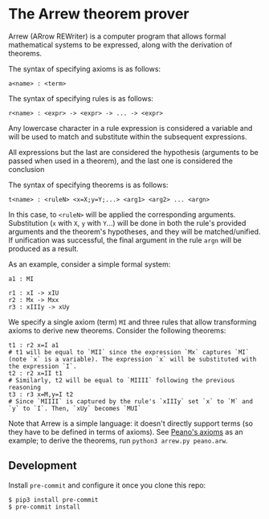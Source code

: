 # The Arrew theorem prover

Arrew (ARrow REWriter) is a computer program that allows formal mathematical systems to be expressed, along with the derivation of theorems.

The syntax of specifying axioms is as follows:

```
a<name> : <term>
```

The syntax of specifying rules is as follows:

```
r<name> : <expr> -> <expr> -> ... -> <expr>
```

Any lowercase character in a rule expression is considered a variable and will be used to match and substitute within the subsequent expressions.

All expressions but the last are considered the hypothesis (arguments to be passed when used in a theorem), and the last one is considered the conclusion

The syntax of specifying theorems is as follows:

```
t<name> : <ruleN> <x=X;y=Y;...> <arg1> <arg2> ... <argn>
```

In this case, to `<ruleN>` will be applied the corresponding arguments. Substitution (`x` with `X`, `y` with `Y`...) will be done in both the rule's provided arguments and the theorem's hypotheses, and they will be matched/unified. If unification was successful, the final argument in the rule `argn` will be produced as a result.

As an example, consider a simple formal system:

```
a1 : MI

r1 : xI -> xIU
r2 : Mx -> Mxx
r3 : xIIIy -> xUy
```

We specify a single axiom (term) `MI` and three rules that allow transforming axioms to derive new theorems. Consider the following theorems:

```
t1 : r2 x=I a1
# t1 will be equal to `MII` since the expression `Mx` captures `MI` (note `x` is a variable). The expression `x` will be substituted with the expression `I`.
t2 : r2 x=II t1
# Similarly, t2 will be equal to `MIIII` following the previous reasoning
t3 : r3 x=M,y=I t2
# Since `MIIII` is captured by the rule's `xIIIy` set `x` to `M` and `y` to `I`. Then, `xUy` becomes `MUI`
```

Note that Arrew is a simple language: it doesn't directly support terms (so they have to be defined in terms of axioms). See [Peano's axioms](./peano.arw) as an example; to derive the theorems, run `python3 arrew.py peano.arw`.

## Development

Install `pre-commit` and configure it once you clone this repo:

```
$ pip3 install pre-commit
$ pre-commit install
```
